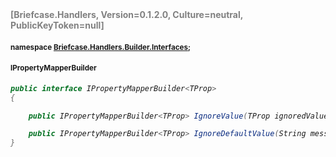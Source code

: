 <h4 style='color: gray;margin:0; padding:0;'> [Briefcase.Handlers, Version=0.1.2.0, Culture=neutral, PublicKeyToken=null]</h4>

#### <small>namespace [Briefcase.Handlers.Builder.Interfaces](../Namespace/Briefcase.Handlers.Builder.Interfaces.md);</small>

#### <small>IPropertyMapperBuilder<TProp></small>

<i>

```csharp
public interface IPropertyMapperBuilder<TProp>
{

	public IPropertyMapperBuilder<TProp> IgnoreValue(TProp ignoredValue, String message= ); 

	public IPropertyMapperBuilder<TProp> IgnoreDefaultValue(String message= ); 
}
```

</i>
